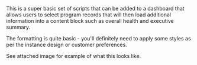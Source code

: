 This is a super basic set of scripts that can be added to a dashboard that allows users to select program records that will then load additional information into a
content block such as overall health and executive summary.

The formatting is quite basic - you'll definitely need to apply some styles as per the instance design or customer preferences.

See attached image for example of what this looks like.
